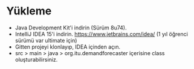 # Yükleme
* Java Development Kit'i indirin (Sürüm 8u74).
* IntelliJ IDEA 15'i indirin. https://www.jetbrains.com/idea/ (1 yıl öğrenci sürümü var ultimate için)
* Gitten projeyi klonlayıp, IDEA içinden açın.
* src > main > java > org.itu.demandforecaster içerisine class oluşturabilirsiniz.
